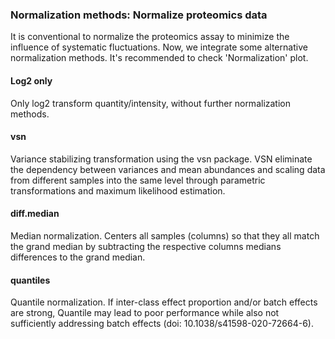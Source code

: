 ### **Normalization methods: Normalize proteomics data** 

It is conventional to normalize the proteomics assay to minimize the influence of systematic fluctuations. Now, we integrate some alternative normalization methods. It's recommended to check 'Normalization' plot.

#### **Log2 only**

Only log2 transform quantity/intensity, without further normalization methods.


#### **vsn**

Variance stabilizing transformation using the vsn package. VSN eliminate the dependency between variances and mean abundances and scaling data from different samples into the same level through parametric transformations and maximum likelihood estimation.

#### **diff.median**

Median normalization. Centers all samples (columns) so that they all match the grand median by subtracting the respective columns medians differences to the grand median.


#### **quantiles**

Quantile normalization. If inter-class effect proportion and/or batch effects are strong, Quantile may lead to poor performance while also not sufficiently addressing batch effects (doi: 10.1038/s41598-020-72664-6).

